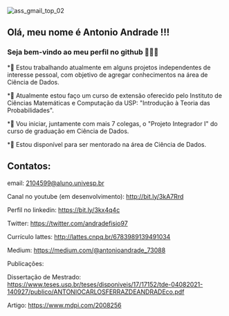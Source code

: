 
![ass_gmail_top_02](https://user-images.githubusercontent.com/61251913/214068452-946706ca-08fc-47c8-9df2-49a68f4fd4b2.gif)

  
## Olá, meu nome é Antonio Andrade !!!
### Seja bem-vindo ao meu perfil no github 👋👋👋

*🔭 Estou trabalhando atualmente em alguns projetos independentes de interesse pessoal, com objetivo de agregar conhecimentos na área de Ciência de Dados.  

*🌱 Atualmente estou faço um curso de extensão oferecido pelo Instituto de Ciências Matemáticas e Computação da USP: "Introdução à Teoria das Probabilidades".

*👯 Vou iniciar, juntamente com mais 7 colegas, o "Projeto Integrador I" do curso de graduação em Ciência de Dados. 

*🤔 Estou disponível para ser mentorado na área de Ciência de Dados.


## Contatos:

  
  email: 2104599@aluno.univesp.br
  
  Canal no youtube (em desenvolvimento): http://bit.ly/3kA7Rrd  
    
  Perfil no linkedin: https://bit.ly/3kx4q4c 
  
  Twitter: https://twitter.com/andradefisio97
  
  Currículo lattes: http://lattes.cnpq.br/6783989139491034
  
  Medium: https://medium.com/@antonioandrade_73088
  
  Publicações:
  
  Dissertação de Mestrado:  https://www.teses.usp.br/teses/disponiveis/17/17152/tde-04082021-140927/publico/ANTONIOCARLOSFERRAZDEANDRADEco.pdf
    
  Artigo: https://www.mdpi.com/2008256


<!--
**andradefisio/andradefisio** is a ✨ _special_ ✨ repository because its `README.md` (this file) appears on your GitHub profile.

# Here are some ideas to get you started:

- 🔭 I’m currently working independent projects of personal interest.
- 🌱 I’m currently doing a course of "Introduction to Probability Theory" on ICMC - USP.
- 👯 I’m looking to collaborate on ...
- 🤔 I’m looking for help with ...
- 💬 Ask me about ...
- 📫 How to reach me: ...
- 😄 Pronouns: ...
- ⚡ Fun fact: ...
-->

